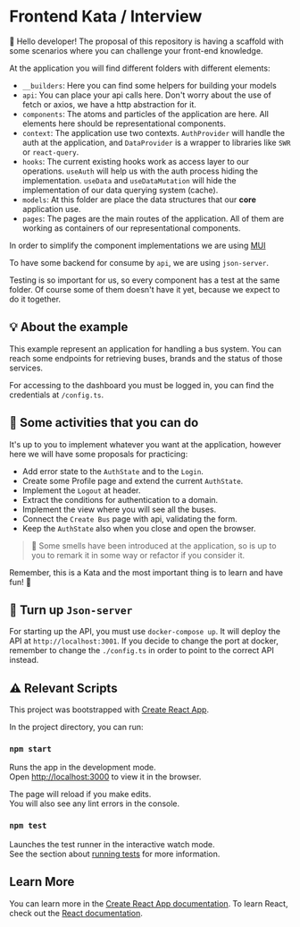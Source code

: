 # Frontend Kata / Interview

👋 Hello developer! The proposal of this repository is having a scaffold with some scenarios where you can challenge your
front-end knowledge.

At the application you will find different folders with different elements:

- `__builders`: Here you can find some helpers for building your models
- `api`: You can place your api calls here. Don't worry about the use of fetch or axios, we have a http abstraction for it.
- `components`: The atoms and particles of the application are here. All elements here should be representational components.
- `context`: The application use two contexts. `AuthProvider` will handle the auth at the application, and `DataProvider` is a wrapper to libraries like `SWR` or `react-query`.
- `hooks`: The current existing hooks work as access layer to our operations. `useAuth` will help us with the auth process hiding the implementation. `useData` and `useDataMutation` will hide the implementation of our data querying system (cache).
- `models`: At this folder are place the data structures that our **core** application use.
- `pages`: The pages are the main routes of the application. All of them are working as containers of our representational components.

In order to simplify the component implementations we are using [MUI](https://mui.com/)

To have some backend for consume by `api`, we are using `json-server`.

Testing is so important for us, so every component has a test at the same folder. Of course some of them doesn't have it yet, because we expect to do it together.

## 💡 About the example

This example represent an application for handling a bus system. You can reach some endpoints for retrieving buses, brands and the status of those services.

For accessing to the dashboard you must be logged in, you can find the credentials at `/config.ts`.

## 👀 Some activities that you can do

It's up to you to implement whatever you want at the application, however here we will have some proposals for practicing:
- Add error state to the `AuthState` and to the `Login`.
- Create some Profile page and extend the current `AuthState`.
- Implement the `Logout` at header.
- Extract the conditions for authentication to a domain.
- Implement the view where you will see all the buses.
- Connect the `Create Bus` page with api, validating the form.
- Keep the `AuthState` also when you close and open the browser.

> 🚧 Some smells have been introduced at the application, so is up to you to remark it in some way or refactor if you consider it.

Remember, this is a Kata and the most important thing is to learn and have fun! 🎉

## 🚀 Turn up `Json-server`

For starting up the API, you must use `docker-compose up`. It will deploy the API at `http://localhost:3001`. If you decide to change the port at docker,
remember to  change the `./config.ts` in order to point to the correct API instead.

## ⚠️ Relevant Scripts

This project was bootstrapped with [Create React App](https://github.com/facebook/create-react-app).

In the project directory, you can run:

### `npm start`

Runs the app in the development mode.\
Open [http://localhost:3000](http://localhost:3000) to view it in the browser.

The page will reload if you make edits.\
You will also see any lint errors in the console.

### `npm test`

Launches the test runner in the interactive watch mode.\
See the section about [running tests](https://facebook.github.io/create-react-app/docs/running-tests) for more information.

## Learn More

You can learn more in the [Create React App documentation](https://facebook.github.io/create-react-app/docs/getting-started).
To learn React, check out the [React documentation](https://reactjs.org/).